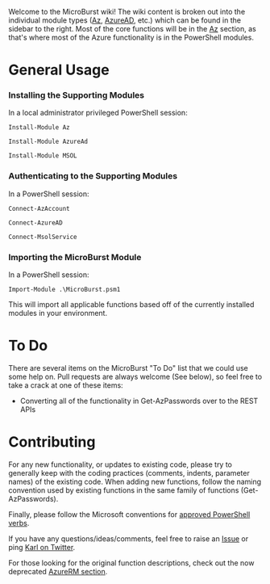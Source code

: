 Welcome to the MicroBurst wiki! The wiki content is broken out into the individual module types ([Az](https://github.com/NetSPI/MicroBurst/wiki/Az-Functions), [AzureAD](https://github.com/NetSPI/MicroBurst/wiki/AzureAD-Functions), etc.) which can be found in the sidebar to the right. Most of the core functions will be in the [Az](https://github.com/NetSPI/MicroBurst/wiki/Az-Functions) section, as that's where most of the Azure functionality is in the PowerShell modules.

# General Usage
### Installing the Supporting Modules
In a local administrator privileged PowerShell session:

	Install-Module Az

	Install-Module AzureAd

	Install-Module MSOL

### Authenticating to the Supporting Modules
In a PowerShell session:

	Connect-AzAccount

	Connect-AzureAD

	Connect-MsolService

### Importing the MicroBurst Module
In a PowerShell session:

	Import-Module .\MicroBurst.psm1
This will import all applicable functions based off of the currently installed modules in your environment.

# To Do 
There are several items on the MicroBurst "To Do" list that we could use some help on. Pull requests are always welcome (See below), so feel free to take a crack at one of these items:
* Converting all of the functionality in Get-AzPasswords over to the REST APIs

# Contributing
For any new functionality, or updates to existing code, please try to generally keep with the coding practices (comments, indents, parameter names) of the existing code. When adding new functions, follow the naming convention used by existing functions in the same family of functions (Get-AzPasswords). 

Finally, please follow the Microsoft conventions for [approved PowerShell verbs](https://docs.microsoft.com/en-us/powershell/scripting/developer/cmdlet/approved-verbs-for-windows-powershell-commands).

If you have any questions/ideas/comments, feel free to raise an [Issue](https://github.com/NetSPI/MicroBurst/issues) or ping [Karl on Twitter](https://twitter.com/kfosaaen).

For those looking for the original function descriptions, check out the now deprecated [AzureRM section](https://github.com/NetSPI/MicroBurst/wiki/AzureRM-%5BDeprecated%5D-Functions).